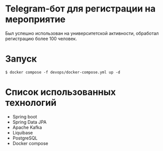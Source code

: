 # Telegram-бот для регистрации на мероприятие
Был успешно использован на университетской активности, обработал регистрацию более 100 человек.
# Запуск
```shell
$ docker compose -f devops/docker-compose.yml up -d
```
# Список использованных технологий 
- Spring boot
- Spring Data JPA
- Apache Kafka
- Liquibase
- PostgreSQL
- Docker compose
